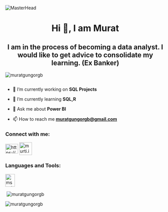 ![MasterHead](https://static01.nyt.com/images/2021/01/28/business/28Techfix-illo-print/27Techfix-illo-print-superJumbo.gif)
<h1 align="center">Hi 👋, I am Murat</h1>
<h2 align="center">I am in the process of becoming a data analyst. I would like to get advice to consolidate my learning.
(Ex Banker)</h2>


<p align="left"> <img src="https://komarev.com/ghpvc/?username=muratgungorgb&label=Profile%20views&color=0e75b6&style=flat" alt="muratgungorgb" /> </p>

<p align="left"> <a href="https://twitter.com/" target="blank"><img src="https://img.shields.io/twitter/follow/?logo=twitter&style=for-the-badge" alt="" /></a> </p>

- 🔭 I’m currently working on **SQL Projects**

- 🌱 I’m currently learning **SQL,R**

- 💬 Ask me about **Power BI**

- 📫 How to reach me **muratgungorgb@gmail.com**

<h3 align="left">Connect with me:</h3>
<p align="left">
<a href="https://www.linkedin.com/in/muratgungorgb/" target="blank"><img align="center" src="https://raw.githubusercontent.com/rahuldkjain/github-profile-readme-generator/master/src/images/icons/Social/linked-in-alt.svg" alt="https://www.linkedin.com/in/muratgungorgb/" height="30" width="40" /></a>
<a href="https://instagram.com/murti.i" target="blank"><img align="center" src="https://raw.githubusercontent.com/rahuldkjain/github-profile-readme-generator/master/src/images/icons/Social/instagram.svg" alt="murti.i" height="40" width="40" /></a>
</p>

<h3 align="left">Languages and Tools:</h3>
<p align="left"> <a href="https://www.microsoft.com/en-us/sql-server" target="_blank" rel="noreferrer"> <img src="https://www.svgrepo.com/show/303229/microsoft-sql-server-logo.svg" alt="mssql" width="30" height="40"/> </a> </p>


<p>&nbsp;<img align="center" src="https://github-readme-stats.vercel.app/api?username=muratgungorgb&show_icons=true&locale=en" alt="muratgungorgb" /></p>

<p><img align="center" src="https://github-readme-streak-stats.herokuapp.com/?user=muratgungorgb&" alt="muratgungorgb" /></p>
